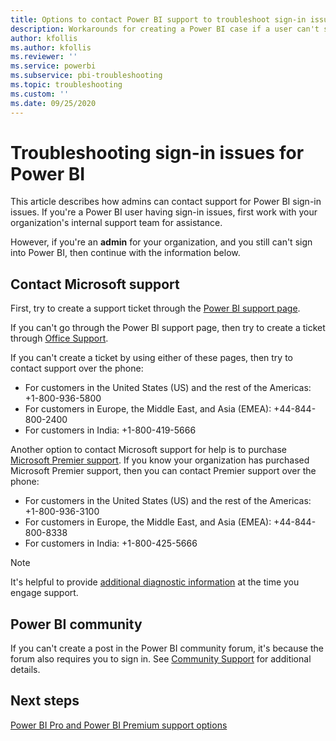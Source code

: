 ```yaml
---
title: Options to contact Power BI support to troubleshoot sign-in issues
description: Workarounds for creating a Power BI case if a user can't sign in
author: kfollis
ms.author: kfollis
ms.reviewer: ''
ms.service: powerbi
ms.subservice: pbi-troubleshooting
ms.topic: troubleshooting
ms.custom: ''
ms.date: 09/25/2020
---
```


# Troubleshooting sign-in issues for Power BI

This article describes how admins can contact support for Power BI sign-in issues. If you're a Power BI user having sign-in issues, first work with your organization's internal support team for assistance.

However, if you're an **admin** for your organization, and you still can't sign into Power BI, then continue with the information below.

## Contact Microsoft support

First, try to create a support ticket through the [Power BI support page](https://powerbi.microsoft.com/support/).

If you can't go through the Power BI support page, then try to create a ticket through [Office Support](https://support.office.com/home/contact).

If you can't create a ticket by using either of these pages, then try to contact support over the phone:

* For customers in the United States (US) and the rest of the Americas: +1-800-936-5800
* For customers in Europe, the Middle East, and Asia (EMEA): +44-844-800-2400
* For customers in India: +1-800-419-5666

Another option to contact Microsoft support for help is to purchase [Microsoft Premier support](https://support.microsoft.com/premier). If you know your organization has purchased Microsoft Premier support, then you can contact Premier support over the phone:

* For customers in the United States (US) and the rest of the Americas: +1-800-936-3100
* For customers in Europe, the Middle East, and Asia (EMEA): +44-844-800-8338
* For customers in India: +1-800-425-5666

> [!Note]
> It's helpful to provide [additional diagnostic information](service-admin-capturing-additional-diagnostic-information-for-power-bi.md) at the time you engage support.

## Power BI community

If you can't create a post in the Power BI community forum, it's because the forum also requires you to sign in. See [Community Support](https://community.powerbi.com/t5/Community-Support/ct-p/PBI_CommunitySupport) for additional details.

## Next steps

[Power BI Pro and Power BI Premium support options](service-support-options.md)
